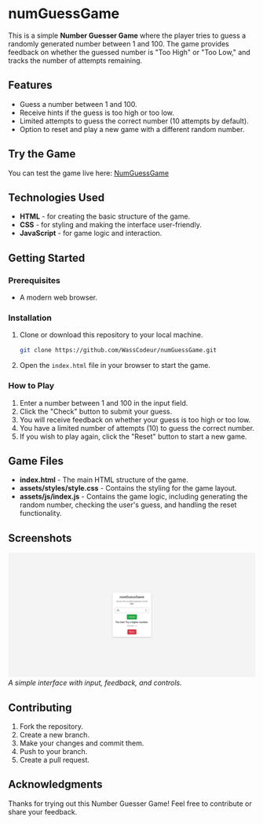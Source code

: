 # numGuessGame

This is a simple **Number Guesser Game** where the player tries to guess a randomly generated number between 1 and 100. The game provides feedback on whether the guessed number is "Too High" or "Too Low," and tracks the number of attempts remaining.

## Features

- Guess a number between 1 and 100.
- Receive hints if the guess is too high or too low.
- Limited attempts to guess the correct number (10 attempts by default).
- Option to reset and play a new game with a different random number.


## Try the Game

You can test the game live here: [NumGuessGame](https://num-guesser-game.vercel.app/)

## Technologies Used

- **HTML** - for creating the basic structure of the game.
- **CSS** - for styling and making the interface user-friendly.
- **JavaScript** - for game logic and interaction.

## Getting Started

### Prerequisites

- A modern web browser.

### Installation

1. Clone or download this repository to your local machine.
   
   ```bash
   git clone https://github.com/WassCodeur/numGuessGame.git
   ```

2. Open the `index.html` file in your browser to start the game.

### How to Play

1. Enter a number between 1 and 100 in the input field.
2. Click the "Check" button to submit your guess.
3. You will receive feedback on whether your guess is too high or too low.
4. You have a limited number of attempts (10) to guess the correct number.
5. If you wish to play again, click the "Reset" button to start a new game.

## Game Files

- **index.html** - The main HTML structure of the game.
- **assets/styles/style.css** - Contains the styling for the game layout.
- **assets/js/index.js** - Contains the game logic, including generating the random number, checking the user's guess, and handling the reset functionality.

## Screenshots

![Game Screenshot](assets/imgs/image.png)
*A simple interface with input, feedback, and controls.*

## Contributing

1. Fork the repository.
2. Create a new branch.
3. Make your changes and commit them.
4. Push to your branch.
5. Create a pull request.


## Acknowledgments

Thanks for trying out this Number Guesser Game! Feel free to contribute or share your feedback.

